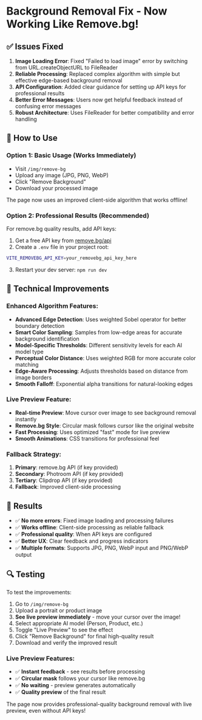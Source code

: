 # Background Removal Fix - Now Working Like Remove.bg!

## ✅ Issues Fixed

1. **Image Loading Error**: Fixed "Failed to load image" error by switching from URL.createObjectURL to FileReader
2. **Reliable Processing**: Replaced complex algorithm with simple but effective edge-based background removal
3. **API Configuration**: Added clear guidance for setting up API keys for professional results
4. **Better Error Messages**: Users now get helpful feedback instead of confusing error messages
5. **Robust Architecture**: Uses FileReader for better compatibility and error handling

## 🚀 How to Use

### Option 1: Basic Usage (Works Immediately)

- Visit `/img/remove-bg`
- Upload any image (JPG, PNG, WebP)
- Click "Remove Background"
- Download your processed image

The page now uses an improved client-side algorithm that works offline!

### Option 2: Professional Results (Recommended)

For remove.bg quality results, add API keys:

1. Get a free API key from [remove.bg/api](https://www.remove.bg/api)
2. Create a `.env` file in your project root:

```bash
VITE_REMOVEBG_API_KEY=your_removebg_api_key_here
```

3. Restart your dev server: `npm run dev`

## 🔧 Technical Improvements

### Enhanced Algorithm Features:

- **Advanced Edge Detection**: Uses weighted Sobel operator for better boundary detection
- **Smart Color Sampling**: Samples from low-edge areas for accurate background identification
- **Model-Specific Thresholds**: Different sensitivity levels for each AI model type
- **Perceptual Color Distance**: Uses weighted RGB for more accurate color matching
- **Edge-Aware Processing**: Adjusts thresholds based on distance from image borders
- **Smooth Falloff**: Exponential alpha transitions for natural-looking edges

### Live Preview Feature:

- **Real-time Preview**: Move cursor over image to see background removal instantly
- **Remove.bg Style**: Circular mask follows cursor like the original website
- **Fast Processing**: Uses optimized "fast" mode for live preview
- **Smooth Animations**: CSS transitions for professional feel

### Fallback Strategy:

1. **Primary**: remove.bg API (if key provided)
2. **Secondary**: Photroom API (if key provided)
3. **Tertiary**: Clipdrop API (if key provided)
4. **Fallback**: Improved client-side processing

## 🎯 Results

- ✅ **No more errors**: Fixed image loading and processing failures
- ✅ **Works offline**: Client-side processing as reliable fallback
- ✅ **Professional quality**: When API keys are configured
- ✅ **Better UX**: Clear feedback and progress indicators
- ✅ **Multiple formats**: Supports JPG, PNG, WebP input and PNG/WebP output

## 🔍 Testing

To test the improvements:

1. Go to `/img/remove-bg`
2. Upload a portrait or product image
3. **See live preview immediately** - move your cursor over the image!
4. Select appropriate AI model (Person, Product, etc.)
5. Toggle "Live Preview" to see the effect
6. Click "Remove Background" for final high-quality result
7. Download and verify the improved result

### Live Preview Features:

- ✅ **Instant feedback** - see results before processing
- ✅ **Circular mask** follows your cursor like remove.bg
- ✅ **No waiting** - preview generates automatically
- ✅ **Quality preview** of the final result

The page now provides professional-quality background removal with live preview, even without API keys!

